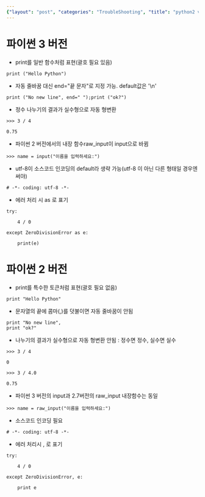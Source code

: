 ```yaml
---
{"layout": "post", "categories": "TroubleShooting", "title": "python2 vs python3", "feature-img": "assets/img/feature_img.png"}
---
```

# 파이썬 3 버전
* print를 일반 함수처럼 표현(괄호 필요 있음)
```
print ("Hello Python")
```

* 자동 줄바꿈 대신 end="끝 문자"로 지정 가능. default값은 '\n'
```
print ("No new line", end=" ");print ("ok?")
```

* 정수 나누기의 결과가 실수형으로 자동 형변환
```
>>> 3 / 4

0.75
```

* 파이썬 2 버전에서의 내장 함수raw_input이 input으로 바뀜
```
>>> name = input("이름을 입력하세요:")
```

* utf-8이 소스코드 인코딩의 default라 생략 가능(utf-8 이 아닌 다른 형태일 경우엔 써야)
```
# -*- coding: utf-8 -*- 
```

* 에러 처리 시 as 로 표기
```
try: 

    4 / 0 

except ZeroDivisionError as e: 

    print(e)
```
# 파이썬 2 버전
* print를 특수한 토큰처럼 표현(괄호 필요 없음)
```
print "Hello Python"
```

* 문자열의 끝에 콤마(,)를 덧불이면 자동 줄바꿈이 안됨
```
print "No new line",
print "ok?"
```

* 나누기의 결과가 실수형으로 자동 형변환 안됨 : 정수면 정수, 실수면 실수
```
>>> 3 / 4

0

>>> 3 / 4.0

0.75
```

* 파이썬 3 버전의 input과 2.7버전의 raw_input 내장함수는 동일
```
>>> name = raw_input("이름을 입력하세요:")
```

* 소스코드 인코딩 필요
```
# -*- coding: utf-8 -*- 
```

* 에러 처리시 , 로 표기
```
try: 

    4 / 0 

except ZeroDivisionError, e: 

    print e
```
